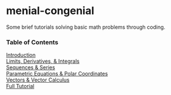 # menial-congenial
Some brief tutorials solving basic math problems through coding.
### Table of Contents

[Introduction](tutorials/intro.ipynb) <br>
[Limits, Derivatives, & Integrals](tutorials/lmt_diff_int.ipynb) <br>
[Sequences & Series](tutorials/seq_ser.ipynb) <br>
[Parametric Equations & Polar Coordinates](tutorials/par_pol.ipynb) <br>
[Vectors & Vector Calculus](tutorials/vectors.ipynb) <br>
[Full Tutorial](tutorials/full_tutorial.ipynb)